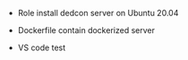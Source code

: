 - Role install dedcon server on Ubuntu 20.04

- Dockerfile contain dockerized server

- VS code test

